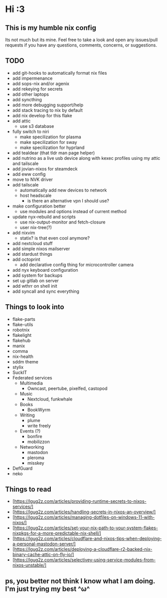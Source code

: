 # Hi :3

## This is my humble nix config

Its not much but its mine. Feel free to take a look and open any issues/pull
requests if you have any questions, comments, concerns, or suggestions.

## TODO

- add git-hooks to automatically format nix files
- add impermenance
- add sops-nix and/or agenix
- add rekeying for secrets
- add other laptops
- add syncthing
- add more debugging support/help
- add stack tracing to nix by default
- add nix develop for this flake
- add attic
  - use s3 database
- fully switch to niri
  - make specilization for plasma
  - make specilization for sway
  - make specilization for hyprland
- add tealdear (that tldr man page helper)
- add nutrino as a live usb device along with kexec profiles using my attic and tailscale
- add jovian-nixos for steamdeck
- add eww config
- move to NVK driver
- add tailscale
  - automatically add new devices to network
  - host headscale
    - is there an alternative vpn I should use?
- make configuration better
  - use modules and options instead of current method
- update nyx-rebuild and scripts
  - use nix-output-monitor and fetch-closure
  - user nix-tree(?)
- add nixvim
  - statix? is that even cool anymore?
- add nextcloud stuff
- add simple nixos mailserver
- add stardust things
- add octoprint
  - add declarative config thing for microcontroller camera
- add nyx keyboard configuration
- add system for backups
- set up gitlab on server
- add wthrr on shell init
- add syncall and sync everything

## Things to look into

- flake-parts
- flake-utils
- robotnix
- flakelight
- flakehub
- manix
- comma
- nix-health
- sddm theme
- stylix
- SuckIT
- Federated services
  - Multimedia
    - Owncast, peertube, pixelfed, castopod
  - Music
    - Nextcloud, funkwhale
  - Books
    - BookWyrm
  - Writing
    - plume
    - write freely
  - Events (?)
    - bonfire
    - mobilizzon
  - Networking
    - mastodon
    - pleroma
    - misskey
- DefGuard
- neko

## Things to read

- [https://lgug2z.com/articles/providing-runtime-secrets-to-nixos-services/]
- [https://lgug2z.com/articles/handling-secrets-in-nixos-an-overview/]
- [https://lgug2z.com/articles/managing-dotfiles-on-windows-11-with-nixos/]
- [https://lgug2z.com/articles/set-your-nix-path-to-your-system-flakes-nixpkgs-for-a-more-predictable-nix-shell/]
- [https://lgug2z.com/articles/cloudflare-and-nixos-tips-when-deploying-a-personal-mastodon-server/]
- [https://lgug2z.com/articles/deploying-a-cloudflare-r2-backed-nix-binary-cache-attic-on-fly-io/]
- [https://lgug2z.com/articles/selectivey-using-service-modules-from-nixos-unstable/]

## ps, you better not think I know what I am doing. I'm just trying my best ^ω^
